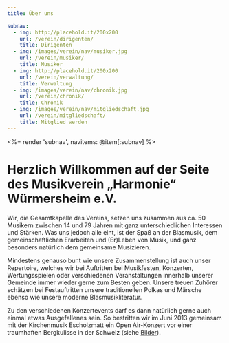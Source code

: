 ```yaml
---
title: Über uns

subnav:
  - img: http://placehold.it/200x200
    url: /verein/dirigenten/
    title: Dirigenten
  - img: /images/verein/nav/musiker.jpg
    url: /verein/musiker/
    title: Musiker
  - img: http://placehold.it/200x200
    url: /verein/verwaltung/
    title: Verwaltung
  - img: /images/verein/nav/chronik.jpg
    url: /verein/chronik/
    title: Chronik
  - img: /images/verein/nav/mitgliedschaft.jpg
    url: /verein/mitgliedschaft/
    title: Mitglied werden
---
```


<%= render 'subnav', navitems: @item[:subnav] %>

Herzlich Willkommen auf der Seite des Musikverein „Harmonie“ Würmersheim e.V.
=============================================================================

Wir, die Gesamtkapelle des Vereins, setzen uns zusammen aus ca. 50 Musikern zwischen 14 und 79 Jahren mit ganz unterschiedlichen Interessen und Stärken. Was uns jedoch alle eint, ist der Spaß an der Blasmusik, dem gemeinschaftlichen Erarbeiten und (Er)Leben von Musik, und ganz besonders natürlich dem gemeinsame Musizieren.

Mindestens genauso bunt wie unsere Zusammenstellung ist auch unser Repertoire, welches wir bei Auftritten bei Musikfesten, Konzerten, Wertungsspielen oder verschiedenen Veranstaltungen innerhalb unserer Gemeinde immer wieder gerne zum Besten geben. Unsere treuen Zuhörer schätzen bei Festauftritten unsere traditionellen Polkas und Märsche ebenso wie unsere moderne Blasmusikliteratur.

Zu den verschiedenen Konzertevents darf es dann natürlich gerne auch einmal etwas Ausgefallenes sein. So bestritten wir im Juni 2013 gemeinsam mit der Kirchenmusik Escholzmatt ein Open Air-Konzert vor einer traumhaften Bergkulisse in der Schweiz (siehe [Bilder](/bilder/2013/escholzmatt/)).
